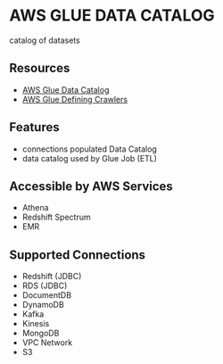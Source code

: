 # AWS GLUE DATA CATALOG

catalog of datasets

## Resources

- [AWS Glue Data Catalog](https://docs.aws.amazon.com/glue/latest/dg/components-overview.html#data-catalog-intro)
- [AWS Glue Defining Crawlers](https://docs.aws.amazon.com/glue/latest/dg/add-crawler.html)

## Features

- connections populated Data Catalog
- data catalog used by Glue Job (ETL)

## Accessible by AWS Services

- Athena
- Redshift Spectrum
- EMR

## Supported Connections

- Redshift (JDBC)
- RDS (JDBC)
- DocumentDB
- DynamoDB
- Kafka
- Kinesis
- MongoDB
- VPC Network
- S3
